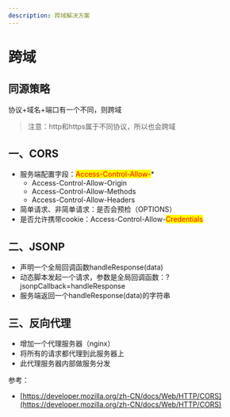 ```yaml
---
description: 跨域解决方案
---
```


# 跨域

## 同源策略

协议+域名+端口有一个不同，则跨域

> 注意：http和https属于不同协议，所以也会跨域

## 一、CORS

* 服务端配置字段：<mark style="color:red;">Access-Control-Allow-</mark>\*
  * Access-Control-Allow-Origin
  * Access-Control-Allow-Methods
  * Access-Control-Allow-Headers
* 简单请求、非简单请求：是否会预检（OPTIONS）
* 是否允许携带cookie：Access-Control-Allow-<mark style="color:red;">Credentials</mark>

## 二、JSONP

* 声明一个全局回调函数handleResponse(data)
* 动态脚本发起一个请求，参数是全局回调函数：?jsonpCallback=handleResponse
* 服务端返回一个handleResponse(data)的字符串

## 三、反向代理

* 增加一个代理服务器（nginx）
* 将所有的请求都代理到此服务器上
* 此代理服务器内部做服务分发

参考：

* [https://developer.mozilla.org/zh-CN/docs/Web/HTTP/CORS](https://developer.mozilla.org/zh-CN/docs/Web/HTTP/CORS)
